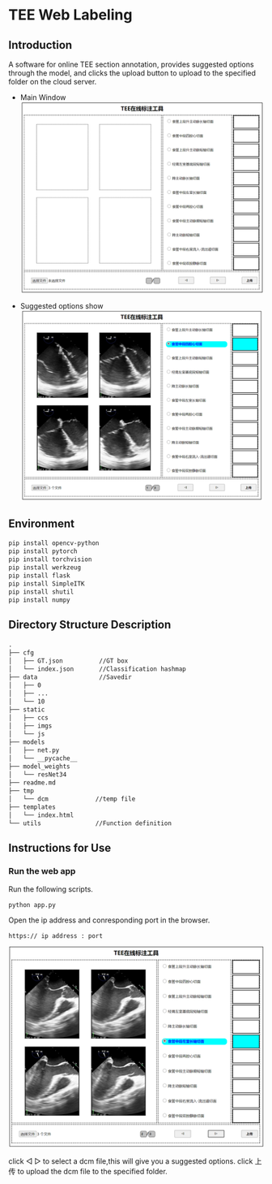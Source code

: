 # TEE Web Labeling
## Introduction
A software for online TEE section annotation, provides suggested options through the model, and clicks the upload button to upload to the specified folder on the cloud server.

* Main Window
![图片](examples/main.jpg)

* Suggested options show
![图片](examples/example1.jpg)

## Environment
```
pip install opencv-python
pip install pytorch
pip install torchvision
pip install werkzeug
pip install flask
pip install SimpleITK
pip install shutil
pip install numpy
```
## Directory Structure Description
```
.
├── cfg                 
│   ├── GT.json          //GT box
│   └── index.json       //Classification hashmap
├── data                 //Savedir       
│   ├── 0
│   ├── ...
│   └── 10
├── static             
│   ├── ccs
│   ├── imgs
│   └── js
├── models              
│   ├── net.py
│   └── __pycache__
├── model_weights  
│   └── resNet34     
├── readme.md
├── tmp
│   └── dcm             //temp file              
├── templates
│   └── index.html                   
└── utils               //Function definition
```
## Instructions for Use
### Run the web app
Run the following scripts.
```
python app.py
```
Open the ip address and conresponding port in the browser.
```
https:// ip address : port
```

![图片](examples/example2.jpg)

click ◁ ▷ to select a dcm file,this will give you a suggested options.
click 上传 to upload the dcm file to the specified folder.
